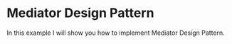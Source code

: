 # Mediator Design Pattern

In this example I will show you how to implement Mediator Design Pattern. 

